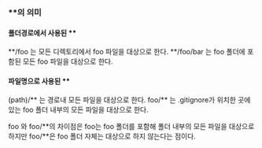 ### **의 의미
#### 폴더경로에서 사용된 **
\*\*/foo 는 모든 디렉토리에서 foo 파일을 대상으로 한다.
\*\*/foo/bar 는 foo 폴더에 포함된 모든 foo 파일을 대상으로 한다.
#### 파일명으로 사용된 **
(path)/\*\* 는 경로내 모든 파일을 대상으로 한다.
foo/\*\* 는 .gitignore가 위치한 곳에 있는 foo 폴더 내부의 모든 파일을 대상으로 한다.

foo 와 foo/\*\*의 차이점은 foo는 foo 폴더를 포함해 폴더 내부의 모든 파일을 대상으로 하지만 foo/\*\*은  foo 폴더 자체는 대상으로 하지 않는다는 점이다.

